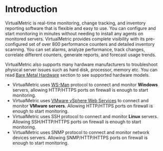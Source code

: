 # Introduction

VirtualMetric is real-time monitoring, change tracking, and inventory reporting software that is flexible and easy to use. You can configure and start monitoring in minutes without needing to install any agents on monitored servers. VirtualMetric provides complete visibility with its pre-configured set of over 800 performance counters and detailed inventory scanning. You can set alarms, analyze performance, track changes, correlate different counters, generate reports, and forecast usage trends.

VirtualMetric also supports many hardware manufacturers to troubleshoot physical server issues such as hard disk, processor, memory etc. You can read [Bare Metal Hardware](server-pre-configuration/bare-metal-hardware.md) section to see supported hardware models.

* VirtualMetric uses [ WS-Man](https://www.dmtf.org/standards/ws-man) protocol to connect and monitor **Windows** servers, allowing HTTP/HTTPS ports on firewall is enough to start monitoring.
* VirtualMetric uses [ VMware vSphere Web Services](https://www.vmware.com/support/developer/vc-sdk/) to connect and monitor **VMware** **servers**. Allowing HTTP/HTTPS ports on firewall is enough to start monitoring.
* VirtualMetric uses SSH protocol to connect and monitor **Linux** servers. Allowing SSH/HTTP/HTTPS ports on firewall is enough to start monitoring.
* VirtualMetric uses SNMP protocol to connect and monitor network devices servers. Allowing SNMP/HTTP/HTTPS ports on firewall is enough to start monitoring.
